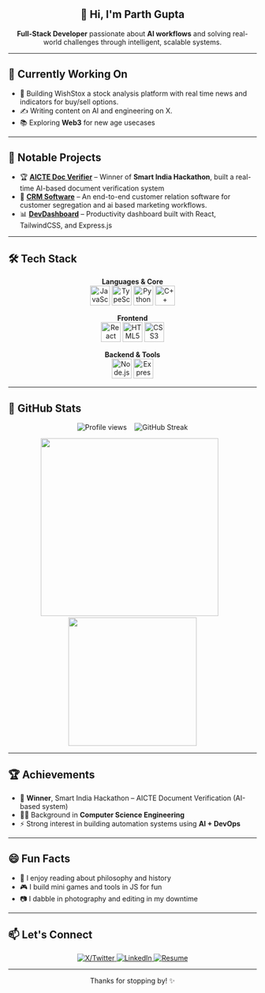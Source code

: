 <h2 align="center">👋 Hi, I'm Parth Gupta</h2>

<p align="center"><strong>Full-Stack Developer</strong> passionate about <strong>AI workflows</strong> and solving real-world challenges through intelligent, scalable systems.</p>

---

## 🔭 Currently Working On

- 🤖 Building WishStox a stock analysis platform with real time news and indicators for buy/sell options.
- ✍️ Writing content on AI and engineering on X.
- 📚 Exploring **Web3** for new age usecases

---

## 🧠 Notable Projects

- 🏆 [**AICTE Doc Verifier**](#) – Winner of **Smart India Hackathon**, built a real-time AI-based document verification system  
- 🧠 [**CRM Software**](#) – An end-to-end customer relation software for customer segregation and ai based marketing workflows.
- 📊 [**DevDashboard**](#) – Productivity dashboard built with React, TailwindCSS, and Express.js

---

## 🛠️ Tech Stack

<div align="center">

**Languages & Core**  
<img src="https://cdn.jsdelivr.net/gh/devicons/devicon/icons/javascript/javascript-original.svg" height="40" alt="JavaScript" />
<img src="https://cdn.jsdelivr.net/gh/devicons/devicon/icons/typescript/typescript-original.svg" height="40" alt="TypeScript" />
<img src="https://cdn.jsdelivr.net/gh/devicons/devicon/icons/python/python-original.svg" height="40" alt="Python" />
<img src="https://cdn.jsdelivr.net/gh/devicons/devicon/icons/cplusplus/cplusplus-original.svg" height="40" alt="C++" />

**Frontend**  
<img src="https://cdn.jsdelivr.net/gh/devicons/devicon/icons/react/react-original.svg" height="40" alt="React" />
<img src="https://cdn.jsdelivr.net/gh/devicons/devicon/icons/html5/html5-original.svg" height="40" alt="HTML5" />
<img src="https://cdn.jsdelivr.net/gh/devicons/devicon/icons/css3/css3-original.svg" height="40" alt="CSS3" />

**Backend & Tools**  
<img src="https://cdn.jsdelivr.net/gh/devicons/devicon/icons/nodejs/nodejs-original.svg" height="40" alt="Node.js" />
<img src="https://cdn.jsdelivr.net/gh/devicons/devicon/icons/express/express-original.svg" height="40" alt="Express" />

</div>

---

## 🚀 GitHub Stats

<p align="center">
  <img src="https://komarev.com/ghpvc/?username=theparthgupta&color=blue" alt="Profile views" />
  &nbsp;&nbsp;
  <img src="https://github-readme-streak-stats.herokuapp.com/?user=theparthgupta&theme=dark&hide_border=true" alt="GitHub Streak" />
</p>

<div align="center">
  <img src="https://github-readme-stats.vercel.app/api?username=theparthgupta&show_icons=true&theme=dark&count_private=true" width="360" />
  &nbsp;&nbsp;
  <img src="https://github-readme-stats.vercel.app/api/top-langs/?username=theparthgupta&layout=compact&theme=dark" width="260" />
</div>

---

## 🏆 Achievements

- 🥇 **Winner**, Smart India Hackathon – AICTE Document Verification (AI-based system)
- 🧑‍🎓 Background in **Computer Science Engineering**
- ⚡ Strong interest in building automation systems using **AI + DevOps**

---

## 😄 Fun Facts

- 🧠 I enjoy reading about philosophy and history
- 🎮 I build mini games and tools in JS for fun
- 📷 I dabble in photography and editing in my downtime

---

## 📫 Let's Connect

<p align="center">
  <a href="https://x.com/the_parthgupta" target="_blank">
    <img src="https://img.shields.io/badge/X-1DA1F2?style=for-the-badge&logo=twitter&logoColor=white" alt="X/Twitter" />
  </a>
  <a href="https://www.linkedin.com/in/parth-gupta07" target="_blank">
    <img src="https://img.shields.io/badge/LinkedIn-0077B5?style=for-the-badge&logo=linkedin&logoColor=white" alt="LinkedIn" />
  </a>
  <a href="https://parth-resume.tiiny.site/" target="_blank">
    <img src="https://img.shields.io/badge/Resume-333333?style=for-the-badge&logo=read-the-docs&logoColor=white" alt="Resume" />
  </a>
</p>

---

<p align="center">Thanks for stopping by! ✨</p>
